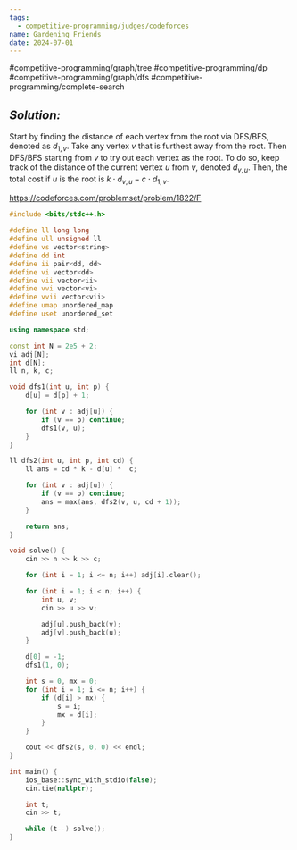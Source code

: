 ```yaml
---
tags:
  - competitive-programming/judges/codeforces
name: Gardening Friends
date: 2024-07-01
---
```

#competitive-programming/graph/tree #competitive-programming/dp #competitive-programming/graph/dfs #competitive-programming/complete-search 
## _Solution:_
Start by finding the distance of each vertex from the root via DFS/BFS, denoted as $d_{1,v}$. Take any vertex $v$ that is furthest away from the root. Then DFS/BFS starting from $v$ to try out each vertex as the root. To do so, keep track of the distance of the current vertex $u$ from $v$, denoted $d_{v,u}$. Then, the total cost if $u$ is the root is $k\cdot d_{v,u}-c\cdot d_{1,v}$.

https://codeforces.com/problemset/problem/1822/F
```cpp
#include <bits/stdc++.h>

#define ll long long
#define ull unsigned ll
#define vs vector<string>
#define dd int
#define ii pair<dd, dd>
#define vi vector<dd>
#define vii vector<ii>
#define vvi vector<vi>
#define vvii vector<vii>
#define umap unordered_map
#define uset unordered_set

using namespace std;

const int N = 2e5 + 2;
vi adj[N];
int d[N];
ll n, k, c;

void dfs1(int u, int p) {
    d[u] = d[p] + 1;

    for (int v : adj[u]) {
        if (v == p) continue;
        dfs1(v, u);
    }
}

ll dfs2(int u, int p, int cd) {
    ll ans = cd * k - d[u] *  c;

    for (int v : adj[u]) {
        if (v == p) continue;
        ans = max(ans, dfs2(v, u, cd + 1));
    }

    return ans;
}

void solve() {
    cin >> n >> k >> c;

    for (int i = 1; i <= n; i++) adj[i].clear();

    for (int i = 1; i < n; i++) {
        int u, v;
        cin >> u >> v;

        adj[u].push_back(v);
        adj[v].push_back(u);
    }

    d[0] = -1;
    dfs1(1, 0);

    int s = 0, mx = 0;
    for (int i = 1; i <= n; i++) {
        if (d[i] > mx) {
            s = i;
            mx = d[i];
        }
    }

    cout << dfs2(s, 0, 0) << endl;
}

int main() {
    ios_base::sync_with_stdio(false);
    cin.tie(nullptr);

    int t;
    cin >> t;

    while (t--) solve();
}
```